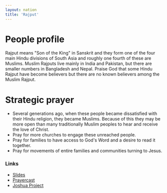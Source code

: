 ```yaml
---
layout: nation
title: 'Rajput'
---
```


# People profile

Rajput means "Son of the King" in Sanskrit and they form one of the four main Hindu
divisions of South Asia and roughly one fourth of these are Muslims. Muslim Rajputs live
mainly in India and Pakistan, but there are smaller numbers in Bangladesh and Nepal.
Praise God that some Hindu Rajput have become believers but there are no known believers
among the Muslim Rajput.

# Strategic prayer

- Several generations ago, when these people became dissatisfied with their Hindu
  religion, they became Muslims. Because of this they may be more open than many
  traditionally Muslim peoples to hear and receive the love of Christ.
- Pray for more churches to engage these unreached people.
- Pray for families to have access to God's Word and a desire to read it together.
- Pray for movements of entire families and communities turning to Jesus.

### Links

- [Slides](http://kyk.kiekies.net/?src=https://ccwaterkloof.github.io/prayer/slides/rajput.md)
- [Prayercast](https://prayercast.com/prayer-topic/rajput)
- [Joshua Project](https://joshuaproject.net/people_groups/17667)
